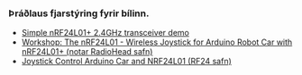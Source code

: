### Þráðlaus fjarstýring fyrir bílinn. 

- [Simple nRF24L01+ 2.4GHz transceiver demo](https://forum.arduino.cc/t/simple-nrf24l01-2-4ghz-transceiver-demo/405123)
- [Workshop: The nRF24L01 - Wireless Joystick for Arduino Robot Car with nRF24L01+ (notar RadioHead safn)](https://dronebotworkshop.com/nrf24l01-wireless-joystick/)
- [Joystick Control Arduino Car and NRF24L01 (RF24 safn)](https://forbiddenbit.com/en/arduino-projects/joystick-control-arduino-car-and-nrf24l01/)
